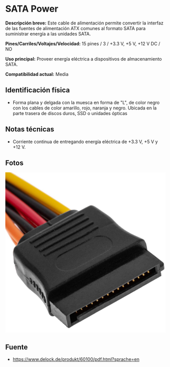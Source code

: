# SATA Power

**Descripción breve:** Este cable de alimentación permite convertir la interfaz de las fuentes de alimentación ATX comunes al formato SATA para suministrar energía a las unidades SATA.

**Pines/Carriles/Voltajes/Velocidad:** 15 pines / 3 / +3.3 V, +5 V, +12 V DC / NO

**Uso principal:** Proveer energía eléctrica a dispositivos de almacenamiento SATA.

**Compatibilidad actual:** Media

## Identificación física

- Forma plana y delgada con la muesca en forma de "L", de color negro con los cables de color amarillo, rojo, naranja y negro. Ubicada en la parte trasera de discos duros, SSD o unidades ópticas

## Notas técnicas

- Corriente continua de entregando energía eléctrica de +3.3 V, +5 V y +12 V.
 
## Fotos

![SATA Power](../../../assets/img/10-conectores_internos/sata_03.jpg)

## Fuente
- https://www.delock.de/produkt/60100/pdf.html?sprache=en